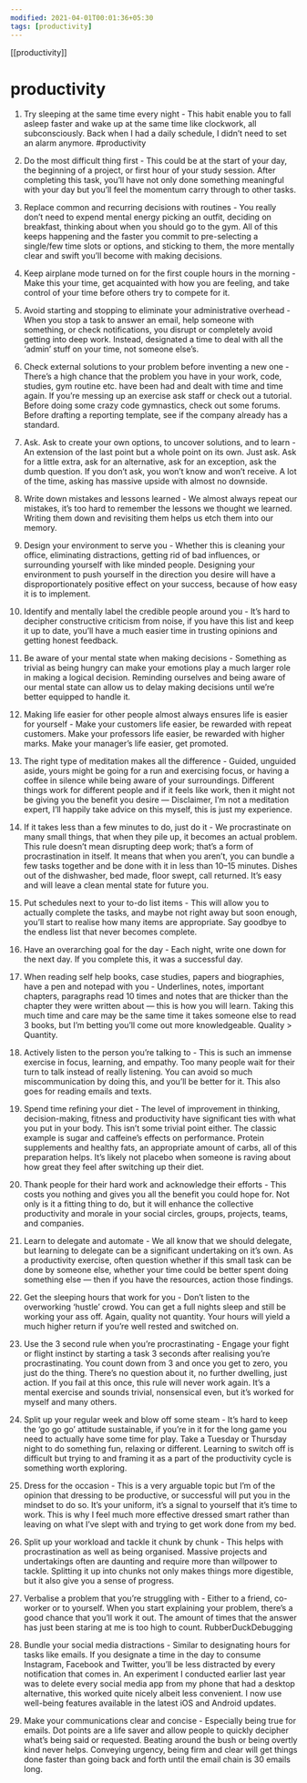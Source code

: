 ```yaml
---
modified: 2021-04-01T00:01:36+05:30
tags: [productivity]
---
```

[[productivity]]
# productivity

1. Try sleeping at the same time every night - This habit enable you to fall asleep faster and wake up at the same time like clockwork, all subconsciously. Back when I had a daily schedule, I didn’t need to set an alarm anymore.
#productivity 

2. Do the most difficult thing first - This could be at the start of your day, the beginning of a project, or first hour of your study session. After completing this task, you’ll have not only done something meaningful with your day but you’ll feel the momentum carry through to other tasks.

3. Replace common and recurring decisions with routines - You really don’t need to expend mental energy picking an outfit, deciding on breakfast, thinking about when you should go to the gym. All of this keeps happening and the faster you commit to pre-selecting a single/few time slots or options, and sticking to them, the more mentally clear and swift you’ll become with making decisions.

4. Keep airplane mode turned on for the first couple hours in the morning - Make this your time, get acquainted with how you are feeling, and take control of your time before others try to compete for it.

5. Avoid starting and stopping to eliminate your administrative overhead - When you stop a task to answer an email, help someone with something, or check notifications, you disrupt or completely avoid getting into deep work. Instead, designated a time to deal with all the ‘admin’ stuff on your time, not someone else’s.

6. Check external solutions to your problem before inventing a new one - There’s a high chance that the problem you have in your work, code, studies, gym routine etc. have been had and dealt with time and time again. If you’re messing up an exercise ask staff or check out a tutorial. Before doing some crazy code gymnastics, check out some forums. Before drafting a reporting template, see if the company already has a standard.

7. Ask. Ask to create your own options, to uncover solutions, and to learn - An extension of the last point but a whole point on its own. Just ask. Ask for a little extra, ask for an alternative, ask for an exception, ask the dumb question. If you don’t ask, you won’t know and won’t receive. A lot of the time, asking has massive upside with almost no downside.

8. Write down mistakes and lessons learned - We almost always repeat our mistakes, it’s too hard to remember the lessons we thought we learned. Writing them down and revisiting them helps us etch them into our memory.

9. Design your environment to serve you - Whether this is cleaning your office, eliminating distractions, getting rid of bad influences, or surrounding yourself with like minded people. Designing your environment to push yourself in the direction you desire will have a disproportionately positive effect on your success, because of how easy it is to implement.

10. Identify and mentally label the credible people around you - It’s hard to decipher constructive criticism from noise, if you have this list and keep it up to date, you’ll have a much easier time in trusting opinions and getting honest feedback.

11. Be aware of your mental state when making decisions - Something as trivial as being hungry can make your emotions play a much larger role in making a logical decision. Reminding ourselves and being aware of our mental state can allow us to delay making decisions until we’re better equipped to handle it.

12. Making life easier for other people almost always ensures life is easier for yourself - Make your customers life easier, be rewarded with repeat customers. Make your professors life easier, be rewarded with higher marks. Make your manager’s life easier, get promoted.

13. The right type of meditation makes all the difference - Guided, unguided aside, yours might be going for a run and exercising focus, or having a coffee in silence while being aware of your surroundings. Different things work for different people and if it feels like work, then it might not be giving you the benefit you desire — Disclaimer, I’m not a meditation expert, I’ll happily take advice on this myself, this is just my experience.

14. If it takes less than a few minutes to do, just do it - We procrastinate on many small things, that when they pile up, it becomes an actual problem. This rule doesn’t mean disrupting deep work; that’s a form of procrastination in itself. It means that when you aren’t, you can bundle a few tasks together and be done with it in less than 10–15 minutes. Dishes out of the dishwasher, bed made, floor swept, call returned. It’s easy and will leave a clean mental state for future you.

15. Put schedules next to your to-do list items - This will allow you to actually complete the tasks, and maybe not right away but soon enough, you’ll start to realise how many items are appropriate. Say goodbye to the endless list that never becomes complete.

16. Have an overarching goal for the day - Each night, write one down for the next day. If you complete this, it was a successful day.

17. When reading self help books, case studies, papers and biographies, have a pen and notepad with you - Underlines, notes, important chapters, paragraphs read 10 times and notes that are thicker than the chapter they were written about — this is how you will learn. Taking this much time and care may be the same time it takes someone else to read 3 books, but I’m betting you’ll come out more knowledgeable. Quality > Quantity.

18. Actively listen to the person you’re talking to - This is such an immense exercise in focus, learning, and empathy. Too many people wait for their turn to talk instead of really listening. You can avoid so much miscommunication by doing this, and you’ll be better for it. This also goes for reading emails and texts.

19. Spend time refining your diet - The level of improvement in thinking, decision-making, fitness and productivity have significant ties with what you put in your body. This isn’t some trivial point either. The classic example is sugar and caffeine’s effects on performance. Protein supplements and healthy fats, an appropriate amount of carbs, all of this preparation helps. It’s likely not placebo when someone is raving about how great they feel after switching up their diet.

20. Thank people for their hard work and acknowledge their efforts - This costs you nothing and gives you all the benefit you could hope for. Not only is it a fitting thing to do, but it will enhance the collective productivity and morale in your social circles, groups, projects, teams, and companies.

21. Learn to delegate and automate - We all know that we should delegate, but learning to delegate can be a significant undertaking on it’s own. As a productivity exercise, often question whether if this small task can be done by someone else, whether your time could be better spent doing something else — then if you have the resources, action those findings.

22. Get the sleeping hours that work for you - Don’t listen to the overworking ‘hustle’ crowd. You can get a full nights sleep and still be working your ass off. Again, quality not quantity. Your hours will yield a much higher return if you’re well rested and switched on.

23. Use the 3 second rule when you’re procrastinating - Engage your fight or flight instinct by starting a task 3 seconds after realising you’re procrastinating. You count down from 3 and once you get to zero, you just do the thing. There’s no question about it, no further dwelling, just action. If you fail at this once, this rule will never work again. It’s a mental exercise and sounds trivial, nonsensical even, but it’s worked for myself and many others.

24. Split up your regular week and blow off some steam - It’s hard to keep the ‘go go go’ attitude sustainable, if you’re in it for the long game you need to actually have some time for play. Take a Tuesday or Thursday night to do something fun, relaxing or different. Learning to switch off is difficult but trying to and framing it as a part of the productivity cycle is something worth exploring.

25. Dress for the occasion - This is a very arguable topic but I’m of the opinion that dressing to be productive, or successful will put you in the mindset to do so. It’s your uniform, it’s a signal to yourself that it’s time to work. This is why I feel much more effective dressed smart rather than leaving on what I’ve slept with and trying to get work done from my bed.

26. Split up your workload and tackle it chunk by chunk - This helps with procrastination as well as being organised. Massive projects and undertakings often are daunting and require more than willpower to tackle. Splitting it up into chunks not only makes things more digestible, but it also give you a sense of progress.

27. Verbalise a problem that you’re struggling with - Either to a friend, co-worker or to yourself. When you start explaining your problem, there’s a good chance that you’ll work it out. The amount of times that the answer has just been staring at me is too high to count. RubberDuckDebugging

28. Bundle your social media distractions - Similar to designating hours for tasks like emails. If you designate a time in the day to consume Instagram, Facebook and Twitter, you’ll be less distracted by every notification that comes in. An experiment I conducted earlier last year was to delete every social media app from my phone that had a desktop alternative, this worked quite nicely albeit less convenient. I now use well-being features available in the latest iOS and Android updates.

29. Make your communications clear and concise - Especially being true for emails. Dot points are a life saver and allow people to quickly decipher what’s being said or requested. Beating around the bush or being overtly kind never helps. Conveying urgency, being firm and clear will get things done faster than going back and forth until the email chain is 30 emails long.
